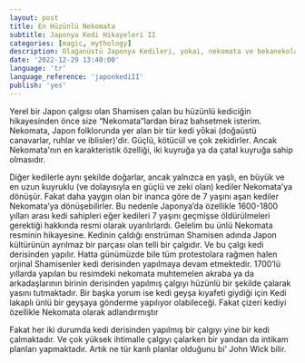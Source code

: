 ```yaml
---
layout: post
title: En Hüzünlü Nekomata
subtitle: Japonya Kedi Hikayeleri II
categories: [magic, mythology]
description: Olağanüstü Japonya Kedileri, yokai, nekomata ve bekanekolar
date: '2022-12-29 13:40:00'
language: 'tr'
language_reference: 'japonkediII'
publish: 'yes'
---
```

Yerel bir Japon çalgısı olan Shamisen çalan bu hüzünlü kediciğin hikayesinden önce size “Nekomata”lardan biraz bahsetmek isterim.
Nekomata, Japon folklorunda yer alan bir tür kedi yōkai (doğaüstü canavarlar, ruhlar ve iblisler)'dir. Güçlü, kötücül ve çok zekidirler. Ancak Nekomata'nın en karakteristik özelliği, iki kuyruğa ya da çatal kuyruğa sahip olmasıdır.

Diğer kedilerle aynı şekilde doğarlar, ancak yalnızca en yaşlı, en büyük ve en uzun kuyruklu (ve dolayısıyla en güçlü ve zeki olan) kediler Nekomata’ya dönüşür. Fakat daha yaygın olan bir inanca göre de 7 yaşını aşan kediler Nekomata’ya dönüşebilirler.
Bu nedenle Japonya’da özellikle 1600-1800 yılları arası kedi sahipleri eğer kedileri 7 yaşını geçmişse öldürülmeleri gerektiği hakkında resmi olarak uyarılırlardı.
Gelelim bu ünlü Nekomata resminin hikayesine. Kedinin çaldığı enstrüman Shamisen adında Japon kültürünün ayrılmaz bir parçası olan telli bir çalgıdır. Ve bu çalgı kedi derisinden yapılır. Hatta günümüzde bile tüm protestolara rağmen halen orjinal Shamisenler kedi derisinden yapılmaya devam etmektedir.
1700’lü yıllarda yapılan bu resimdeki nekomata muhtemelen akraba ya da arkadaşlarının birinin derisinden yapılmış çalgıyı hüzünlü bir şekilde çalarak yasını tutmaktadır.
Bir başka yorum ise kedi geyşa kıyafeti giydiği için Kedi lakaplı ünlü bir geyşaya gönderme yapılıyor olabileceği. Fakat çizeri kediyi özellikle Nekomata olarak adlandırmıştır

Fakat her iki durumda kedi derisinden yapılmış bir çalgıyı yine bir kedi çalmaktadır.
Ve çok yüksek ihtimalle çalgıyı çalarken bir yandan da intikam planları yapmaktadır. Artık ne tür kanlı planlar olduğunu bi’ John Wick bilir.

